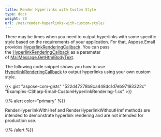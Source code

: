 ```yaml
---
title: Render Hyperlinks with Custom Style
type: docs
weight: 70
url: /net/render-hyperlinks-with-custom-style/
---
```



There may be times when you need to output hyperlinks with some specific style based on the requirements of your application. For that, Aspose.Email provides [HyperlinkRenderingCallback](https://apireference.aspose.com/net/email/aspose.email/hyperlinkrenderingcallback). You can pass the [HyperlinkRenderingCallback](https://apireference.aspose.com/net/email/aspose.email/hyperlinkrenderingcallback) as a parameter of [MailMessage.GetHtmlBodyText](https://apireference.aspose.com/net/email/aspose.email/mailmessage/methods/gethtmlbodytext).

The following code snippet shows you how to use [HyperlinkRenderingCallback](https://apireference.aspose.com/net/email/aspose.email/hyperlinkrenderingcallback) to output hyperlinks using your own custom style.



{{< gist "aspose-com-gists" "522d47278b8ca448dc1d7eb97193322c" "Examples-CSharp-Email-CustomHyperlinkRendering-1.cs" >}}

{{% alert color="primary" %}} 

RenderHyperlinkWithHref and RenderHyperlinkWithoutHref methods are intended to demonstrate hyperlink rendering and are not intended for production use.

{{% /alert %}}
